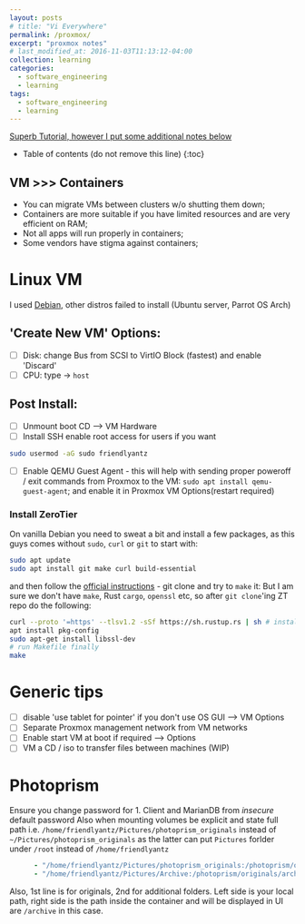 ```yaml
---
layout: posts
# title: "Vi Everywhere"
permalink: /proxmox/
excerpt: "proxmox notes"
# last_modified_at: 2016-11-03T11:13:12-04:00
collection: learning
categories:
  - software_engineering
  - learning
tags:
  - software_engineering
  - learning
---
```


[Superb Tutorial, however I put some additional notes below](https://www.youtube.com/watch?v=LCjuiIswXGs&list=PLT98CRl2KxKHnlbYhtABg6cF50bYa8Ulo)

* Table of contents (do not remove this line)
{:toc}

## VM >>> Containers

* You can migrate VMs between clusters w/o shutting them down;
* Containers are more suitable if you have limited resources and are very efficient on RAM;
* Not all apps will run properly in containers;
* Some vendors have stigma against containers;

# Linux VM

I used [Debian](https://www.debian.org/download), other distros failed to install (Ubuntu server, Parrot OS Arch)

## 'Create New VM' Options:

- [ ] Disk: change Bus from SCSI to VirtIO Block (fastest) and enable 'Discard'
- [ ] CPU: type -> `host`

## Post Install:

- [ ] Unmount boot CD --> VM Hardware
- [ ] Install SSH
enable root access for users if you want
```sh
sudo usermod -aG sudo friendlyantz
```
- [ ] Enable QEMU Guest Agent - this will help with sending proper poweroff / exit commands from Proxmox to the VM: `sudo apt install qemu-guest-agent`; and enable it in Proxmox VM Options(restart required)

### Install ZeroTier
On vanilla Debian you need to sweat a bit and install a few packages, as this guys comes without `sudo`, `curl` or `git` to start with:
```sh
sudo apt update
sudo apt install git make curl build-essential
```
and then follow the [official instructions](https://www.zerotier.com/download.shtml) - git clone and try to `make` it:
But I am sure we don't have `make`, Rust `cargo`, `openssl` etc, so after `git clone`'ing ZT repo do the following:

```sh
curl --proto '=https' --tlsv1.2 -sSf https://sh.rustup.rs | sh # install Rust
apt install pkg-config
sudo apt-get install libssl-dev
# run Makefile finally
make
```

# Generic tips
- [ ] disable 'use tablet for pointer' if you don't use OS GUI --> VM Options
- [ ] Separate Proxmox management network from VM networks
- [ ] Enable start VM at boot if required --> Options
- [ ] VM a CD / iso to transfer files between machines (WIP)

# Photoprism

Ensure you change password for 1. Client and MarianDB from _insecure_ default password
Also when mounting volumes be explicit and state full path i.e. `/home/friendlyantz/Pictures/photoprism_originals` instead of `~/Pictures/photoprism_originals` as the latter can put `Pictures` forlder under `/root` instead of `/home/friendlyantz`
```yml
      - "/home/friendlyantz/Pictures/photoprism_originals:/photoprism/originals"               # Original media files (DO NOT REMOVE)
      - "/home/friendlyantz/Pictures/Archive:/photoprism/originals/archive" # *Additional* media folders can be mounted like this
```
Also, 1st line is for originals, 2nd for additional folders. Left side is your local path, right side is the path inside the container and will be displayed in UI are `/archive` in this case.
